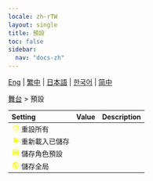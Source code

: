 ```yaml
---
locale: zh-rTW
layout: single
title: 預設
toc: false
sidebar:
  nav: "docs-zh"
---
```

[Eng](/dancexr/menu/2025.4/stage/actor_presets) | [繁中](/tw/dancexr/menu/2025.4/stage/actor_presets) | [日本語](/jp/dancexr/menu/2025.4/stage/actor_presets) | [한국어](/kr/dancexr/menu/2025.4/stage/actor_presets) | [简中](/zh/dancexr/menu/2025.4/stage/actor_presets)

[舞台](../menu#舞台) > 預設



| Setting | Value | Description |
| :--- | --- | :--- |
|<nobr>![refresh icon](/images/icon/ic_refresh.png) 重設所有</nobr>|| 
|<nobr>![file icon](/images/icon/ic_file.png) 重新載入已儲存</nobr>|| 
|<nobr>![save icon](/images/icon/ic_save.png) 儲存角色預設</nobr>|| 
|<nobr>![globe icon](/images/icon/ic_globe.png) 儲存全局</nobr>|| 
